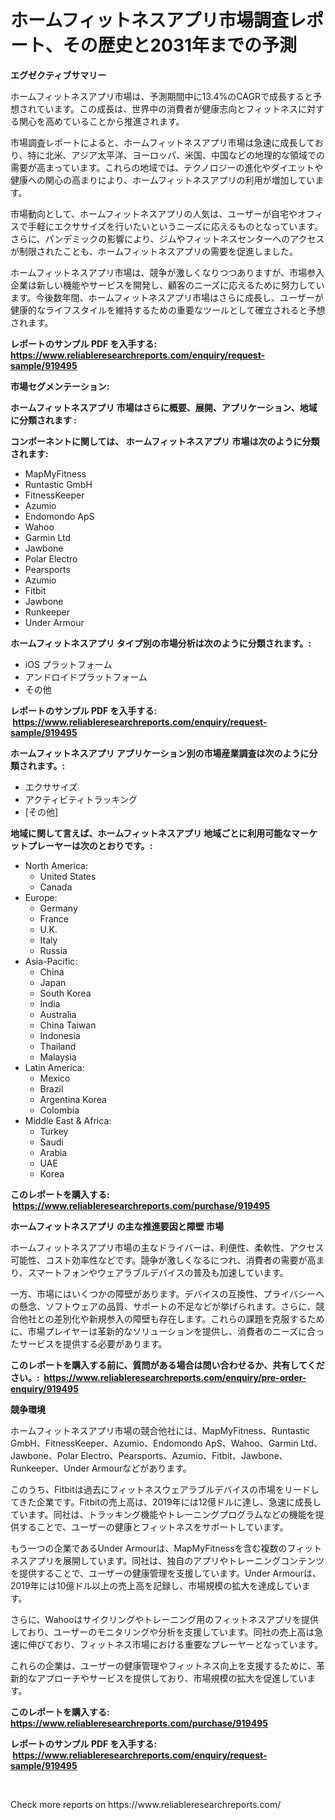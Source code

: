 <p><h1>ホームフィットネスアプリ市場調査レポート、その歴史と2031年までの予測</h1></p><p><strong>エグゼクティブサマリー</strong></p>
<p><p>ホームフィットネスアプリ市場は、予測期間中に13.4%のCAGRで成長すると予想されています。この成長は、世界中の消費者が健康志向とフィットネスに対する関心を高めていることから推進されます。</p><p>市場調査レポートによると、ホームフィットネスアプリ市場は急速に成長しており、特に北米、アジア太平洋、ヨーロッパ、米国、中国などの地理的な領域での需要が高まっています。これらの地域では、テクノロジーの進化やダイエットや健康への関心の高まりにより、ホームフィットネスアプリの利用が増加しています。</p><p>市場動向として、ホームフィットネスアプリの人気は、ユーザーが自宅やオフィスで手軽にエクササイズを行いたいというニーズに応えるものとなっています。さらに、パンデミックの影響により、ジムやフィットネスセンターへのアクセスが制限されたことも、ホームフィットネスアプリの需要を促進しました。</p><p>ホームフィットネスアプリ市場は、競争が激しくなりつつありますが、市場参入企業は新しい機能やサービスを開発し、顧客のニーズに応えるために努力しています。今後数年間、ホームフィットネスアプリ市場はさらに成長し、ユーザーが健康的なライフスタイルを維持するための重要なツールとして確立されると予想されます。</p></p>
<p><strong>レポートのサンプル PDF を入手する: <a href="https://www.reliableresearchreports.com/enquiry/request-sample/919495">https://www.reliableresearchreports.com/enquiry/request-sample/919495</a></strong></p>
<p><strong>市場セグメンテーション:</strong></p>
<p><strong> ホームフィットネスアプリ 市場はさらに概要、展開、アプリケーション、地域に分類されます :</strong></p>
<p><strong>コンポーネントに関しては、 ホームフィットネスアプリ 市場は次のように分類されます: &nbsp;</strong></p>
<p><ul><li>MapMyFitness</li><li>Runtastic GmbH</li><li>FitnessKeeper</li><li>Azumio</li><li>Endomondo ApS</li><li>Wahoo</li><li>Garmin Ltd</li><li>Jawbone</li><li>Polar Electro</li><li>Pearsports</li><li>Azumio</li><li>Fitbit</li><li>Jawbone</li><li>Runkeeper</li><li>Under Armour</li></ul></p>
<p><strong> ホームフィットネスアプリ タイプ別の市場分析は次のように分類されます。:</strong></p>
<p><ul><li>iOS プラットフォーム</li><li>アンドロイドプラットフォーム</li><li>その他</li></ul></p>
<p><strong>レポートのサンプル PDF を入手する: &nbsp;<a href="https://www.reliableresearchreports.com/enquiry/request-sample/919495">https://www.reliableresearchreports.com/enquiry/request-sample/919495</a></strong></p>
<p><strong> ホームフィットネスアプリ アプリケーション別の市場産業調査は次のように分類されます。:</strong></p>
<p><ul><li>エクササイズ</li><li>アクティビティトラッキング</li><li>[その他]</li></ul></p>
<p><strong>地域に関して言えば、ホームフィットネスアプリ 地域ごとに利用可能なマーケットプレーヤーは次のとおりです。:</strong></p>
<p><ul>
    <li>
        North America:
        <ul>
            <li>United States</li>
            <li>Canada</li>
        </ul>
    </li>
    <li>
        Europe:
        <ul>
            <li>Germany</li>
            <li>France</li>
            <li>U.K.</li>
            <li>Italy</li>
            <li>Russia</li>
        </ul>
    </li>
    <li>
        Asia-Pacific:
        <ul>
            <li>China</li>
            <li>Japan</li>
            <li>South Korea</li>
            <li>India</li>
            <li>Australia</li>
            <li>China Taiwan</li>
            <li>Indonesia</li>
            <li>Thailand</li>
            <li>Malaysia</li>
        </ul>
    </li>
    <li>
        Latin America:
        <ul>
            <li>Mexico</li>
            <li>Brazil</li>
            <li>Argentina Korea</li>
            <li>Colombia</li>
        </ul>
    </li>
    <li>
        Middle East & Africa:
        <ul>
            <li>Turkey</li>
            <li>Saudi</li>
            <li>Arabia</li>
            <li>UAE</li>
            <li>Korea</li>
        </ul>
    </li>
    </ul></p>
<p><strong>このレポートを購入する: &nbsp;<a href="https://www.reliableresearchreports.com/purchase/919495">https://www.reliableresearchreports.com/purchase/919495</a></strong></p>
<p><strong>ホームフィットネスアプリ の主な推進要因と障壁 市場</strong></p>
<p><p>ホームフィットネスアプリ市場の主なドライバーは、利便性、柔軟性、アクセス可能性、コスト効率性などです。競争が激しくなるにつれ、消費者の需要が高まり、スマートフォンやウェアラブルデバイスの普及も加速しています。</p><p>一方、市場にはいくつかの障壁があります。デバイスの互換性、プライバシーへの懸念、ソフトウェアの品質、サポートの不足などが挙げられます。さらに、競合他社との差別化や新規参入の障壁も存在します。これらの課題を克服するために、市場プレイヤーは革新的なソリューションを提供し、消費者のニーズに合ったサービスを提供する必要があります。</p></p>
<p><strong>このレポートを購入する前に、質問がある場合は問い合わせるか、共有してください。:&nbsp; <a href="https://www.reliableresearchreports.com/enquiry/pre-order-enquiry/919495">https://www.reliableresearchreports.com/enquiry/pre-order-enquiry/919495</a></strong></p>
<p><strong>競争環境</strong></p>
<p><p>ホームフィットネスアプリ市場の競合他社には、MapMyFitness、Runtastic GmbH、FitnessKeeper、Azumio、Endomondo ApS、Wahoo、Garmin Ltd、Jawbone、Polar Electro、Pearsports、Azumio、Fitbit、Jawbone、Runkeeper、Under Armourなどがあります。</p><p>このうち、Fitbitは過去にフィットネスウェアラブルデバイスの市場をリードしてきた企業です。Fitbitの売上高は、2019年には12億ドルに達し、急速に成長しています。同社は、トラッキング機能やトレーニングプログラムなどの機能を提供することで、ユーザーの健康とフィットネスをサポートしています。</p><p>もう一つの企業であるUnder Armourは、MapMyFitnessを含む複数のフィットネスアプリを展開しています。同社は、独自のアプリやトレーニングコンテンツを提供することで、ユーザーの健康管理を支援しています。Under Armourは、2019年には10億ドル以上の売上高を記録し、市場規模の拡大を達成しています。</p><p>さらに、Wahooはサイクリングやトレーニング用のフィットネスアプリを提供しており、ユーザーのモニタリングや分析を支援しています。同社の売上高は急速に伸びており、フィットネス市場における重要なプレーヤーとなっています。</p><p>これらの企業は、ユーザーの健康管理やフィットネス向上を支援するために、革新的なアプローチやサービスを提供しており、市場規模の拡大を促進しています。</p></p>
<p><strong>このレポートを購入する: &nbsp; <a href="https://www.reliableresearchreports.com/purchase/919495">https://www.reliableresearchreports.com/purchase/919495</a></strong></p>
<p><strong>レポートのサンプル PDF を入手する: &nbsp;<a href="https://www.reliableresearchreports.com/enquiry/request-sample/919495">https://www.reliableresearchreports.com/enquiry/request-sample/919495</a></strong><strong></strong></p>
<p>&nbsp;</p>
<p>Check more reports on https://www.reliableresearchreports.com/</p>